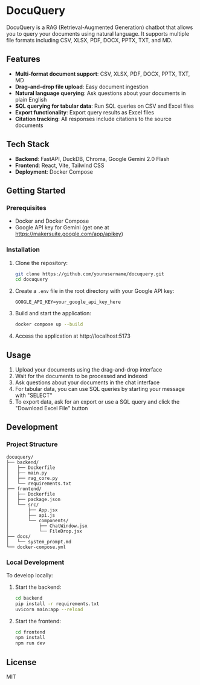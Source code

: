 # DocuQuery

DocuQuery is a RAG (Retrieval-Augmented Generation) chatbot that allows you to query your documents using natural language. It supports multiple file formats including CSV, XLSX, PDF, DOCX, PPTX, TXT, and MD.

## Features

- **Multi-format document support**: CSV, XLSX, PDF, DOCX, PPTX, TXT, MD
- **Drag-and-drop file upload**: Easy document ingestion
- **Natural language querying**: Ask questions about your documents in plain English
- **SQL querying for tabular data**: Run SQL queries on CSV and Excel files
- **Export functionality**: Export query results as Excel files
- **Citation tracking**: All responses include citations to the source documents

## Tech Stack

- **Backend**: FastAPI, DuckDB, Chroma, Google Gemini 2.0 Flash
- **Frontend**: React, Vite, Tailwind CSS
- **Deployment**: Docker Compose

## Getting Started

### Prerequisites

- Docker and Docker Compose
- Google API key for Gemini (get one at https://makersuite.google.com/app/apikey)

### Installation

1. Clone the repository:
   ```bash
   git clone https://github.com/yourusername/docuquery.git
   cd docuquery
   ```

2. Create a `.env` file in the root directory with your Google API key:
   ```
   GOOGLE_API_KEY=your_google_api_key_here
   ```

3. Build and start the application:
   ```bash
   docker compose up --build
   ```

4. Access the application at http://localhost:5173

## Usage

1. Upload your documents using the drag-and-drop interface
2. Wait for the documents to be processed and indexed
3. Ask questions about your documents in the chat interface
4. For tabular data, you can use SQL queries by starting your message with "SELECT"
5. To export data, ask for an export or use a SQL query and click the "Download Excel File" button

## Development

### Project Structure

```
docuquery/
├── backend/
│   ├── Dockerfile
│   ├── main.py
│   ├── rag_core.py
│   └── requirements.txt
├── frontend/
│   ├── Dockerfile
│   ├── package.json
│   └── src/
│       ├── App.jsx
│       ├── api.js
│       └── components/
│           ├── ChatWindow.jsx
│           └── FileDrop.jsx
├── docs/
│   └── system_prompt.md
└── docker-compose.yml
```

### Local Development

To develop locally:

1. Start the backend:
   ```bash
   cd backend
   pip install -r requirements.txt
   uvicorn main:app --reload
   ```

2. Start the frontend:
   ```bash
   cd frontend
   npm install
   npm run dev
   ```

## License

MIT 